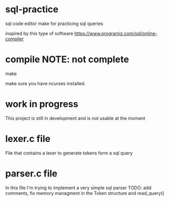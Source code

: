 # sql-practice
sql code editor make for practicing sql queries

inspired by this type of software https://www.programiz.com/sql/online-compiler

# compile NOTE: not complete
make

make sure you have ncurses installed.

# work in progress 
This project is still in development and is not usable at the moment

# lexer.c file

File that contains a lexer to generate tokens form a sql query

# parser.c file

In this file I'm trying to implement a very simple sql parser
TODO: add comments, fix memory managment in the Token structure and read_query()
